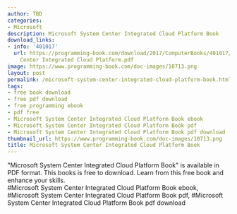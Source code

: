 ```yaml
---
author: TBD
categories:
- Microsoft
description: Microsoft System Center Integrated Cloud Platform Book
download_links:
- info: '401017'
  url: https://programming-book.com/download/2017/ComputerBooks/401017/Microsoft System
    Center Integrated Cloud Platform.pdf
image: https://www.programming-book.com/doc-images/10713.png
layout: post
permalink: /microsoft-system-center-integrated-cloud-platform-book.html
tags:
- free book download
- free pdf download
- free programming ebook
- pdf free
- Microsoft System Center Integrated Cloud Platform Book ebook
- Microsoft System Center Integrated Cloud Platform Book pdf
- Microsoft System Center Integrated Cloud Platform Book pdf download
thumbnail_url: https://www.programming-book.com/doc-images/10713.png
title: Microsoft System Center Integrated Cloud Platform Book
---
```


 
<div class="item-desc text-justify">
  "Microsoft System Center Integrated Cloud Platform Book" is available in PDF format. This books is free to download. Learn from this free book and enhance your skills.
  <br>
  #Microsoft System Center Integrated Cloud Platform Book ebook, #Microsoft System Center Integrated Cloud Platform Book pdf, #Microsoft System Center Integrated Cloud Platform Book pdf download
</div>